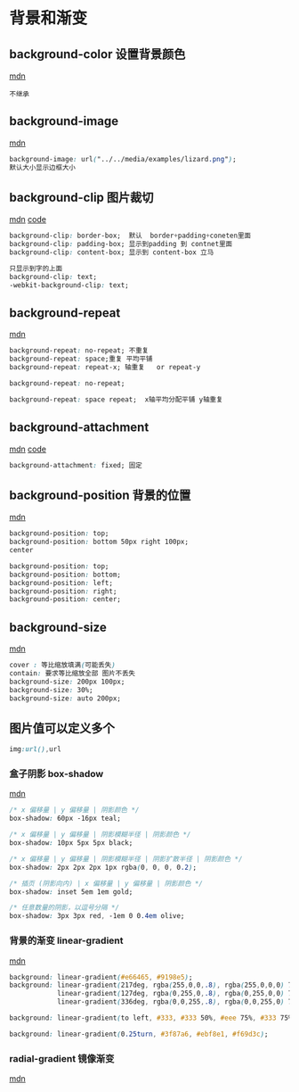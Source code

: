 # 背景和渐变
## background-color 设置背景颜色
[mdn](https://developer.mozilla.org/zh-CN/docs/Web/CSS/background-color)
```
不继承
```
## background-image
[mdn](https://developer.mozilla.org/zh-CN/docs/Web/CSS/background-image)
```css
background-image: url("../../media/examples/lizard.png");
默认大小显示边框大小
```

## background-clip 图片裁切
[mdn](https://developer.mozilla.org/zh-CN/docs/Web/CSS/background-clip)
[code](./%E5%9B%BE%E7%89%87%E8%A3%81%E5%88%87.html)
```css
background-clip: border-box;  默认  border+padding+coneten里面
background-clip: padding-box; 显示到padding 到 contnet里面 
background-clip: content-box; 显示到 content-box 立马

只显示到字的上面
background-clip: text;
-webkit-background-clip: text;
```

##  background-repeat
[mdn](https://developer.mozilla.org/zh-CN/docs/Web/CSS/background-repeat)
```css
background-repeat: no-repeat; 不重复
background-repeat: space;重复 平均平铺
background-repeat: repeat-x; 轴重复   or repeat-y

background-repeat: no-repeat;

background-repeat: space repeat;  x轴平均分配平铺 y轴重复

```
##  background-attachment
[mdn](https://developer.mozilla.org/zh-CN/docs/Web/CSS/background-attachment)
[code](./background-attachment.html)
```css
background-attachment: fixed; 固定 
```


## background-position 背景的位置
[mdn](https://developer.mozilla.org/zh-CN/docs/Web/CSS/background-position)
```css
background-position: top;
background-position: bottom 50px right 100px;
center

background-position: top;
background-position: bottom;
background-position: left;
background-position: right;
background-position: center;
```

## background-size
[mdn](https://developer.mozilla.org/zh-CN/docs/Web/CSS/background-size)
```css
cover : 等比缩放填满(可能丢失)
contain: 要求等比缩放全部 图片不丢失
background-size: 200px 100px;
background-size: 30%;
background-size: auto 200px;
```

## 图片值可以定义多个
```css
img:url(),url
```
### 盒子阴影 box-shadow
[mdn](https://developer.mozilla.org/zh-CN/docs/Web/CSS/box-shadow)
```css
/* x 偏移量 | y 偏移量 | 阴影颜色 */
box-shadow: 60px -16px teal;

/* x 偏移量 | y 偏移量 | 阴影模糊半径 | 阴影颜色 */
box-shadow: 10px 5px 5px black;

/* x 偏移量 | y 偏移量 | 阴影模糊半径 | 阴影扩散半径 | 阴影颜色 */
box-shadow: 2px 2px 2px 1px rgba(0, 0, 0, 0.2);

/* 插页 (阴影向内) | x 偏移量 | y 偏移量 | 阴影颜色 */
box-shadow: inset 5em 1em gold;

/* 任意数量的阴影，以逗号分隔 */
box-shadow: 3px 3px red, -1em 0 0.4em olive;
```

### 背景的渐变 linear-gradient
[mdn](https://developer.mozilla.org/zh-CN/docs/Web/CSS/gradient/linear-gradient)
```css
background: linear-gradient(#e66465, #9198e5);
background: linear-gradient(217deg, rgba(255,0,0,.8), rgba(255,0,0,0) 70.71%),
            linear-gradient(127deg, rgba(0,255,0,.8), rgba(0,255,0,0) 70.71%),
            linear-gradient(336deg, rgba(0,0,255,.8), rgba(0,0,255,0) 70.71%);

background: linear-gradient(to left, #333, #333 50%, #eee 75%, #333 75%);

background: linear-gradient(0.25turn, #3f87a6, #ebf8e1, #f69d3c);
```

### radial-gradient 镜像渐变
[mdn](https://developer.mozilla.org/zh-CN/docs/Web/CSS/gradient/radial-gradient)
```

```
